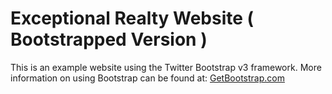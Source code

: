 # Exceptional Realty Website ( Bootstrapped Version )

This is an example website using the Twitter Bootstrap v3 framework. More information on using Bootstrap can be found at: 
[GetBootstrap.com](http://getbootstrap.com)